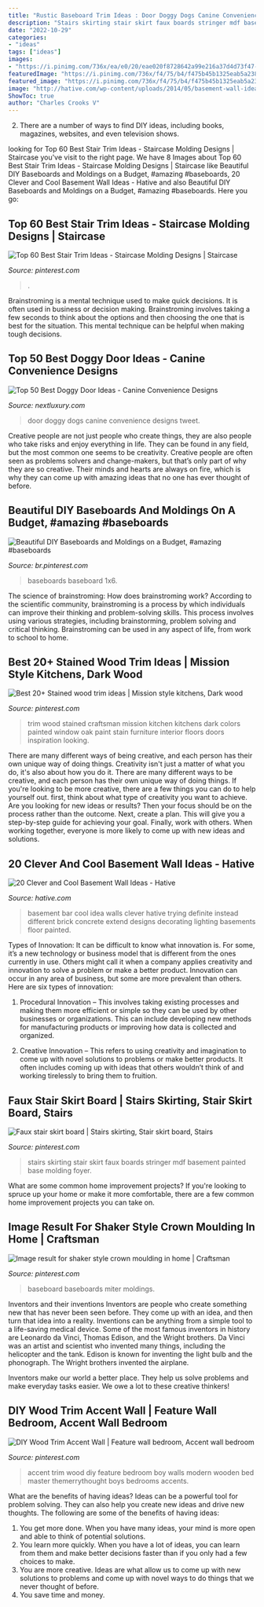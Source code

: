 ```yaml
---
title: "Rustic Baseboard Trim Ideas : Door Doggy Dogs Canine Convenience Designs Tweet"
description: "Stairs skirting stair skirt faux boards stringer mdf basement painted base molding foyer"
date: "2022-10-29"
categories:
- "ideas"
tags: ["ideas"]
images:
- "https://i.pinimg.com/736x/ea/e0/20/eae020f8728642a99e216a37d4d73f47--my-house-stairs.jpg"
featuredImage: "https://i.pinimg.com/736x/f4/75/b4/f475b45b1325eab5a238b67e318d1f7d.jpg"
featured_image: "https://i.pinimg.com/736x/f4/75/b4/f475b45b1325eab5a238b67e318d1f7d.jpg"
image: "http://hative.com/wp-content/uploads/2014/05/basement-wall-ideas/4-basement-bar-wall-idea.jpg"
ShowToc: true
author: "Charles Crooks V"
---
```



2. There are a number of ways to find DIY ideas, including books, magazines, websites, and even television shows.

	

		
looking for Top 60 Best Stair Trim Ideas - Staircase Molding Designs | Staircase you've visit to the right page. We have 8 Images about Top 60 Best Stair Trim Ideas - Staircase Molding Designs | Staircase like Beautiful DIY Baseboards and Moldings on a Budget, #amazing #baseboards, 20 Clever and Cool Basement Wall Ideas - Hative and also Beautiful DIY Baseboards and Moldings on a Budget, #amazing #baseboards. Here you go:
		
    
## Top 60 Best Stair Trim Ideas - Staircase Molding Designs | Staircase

<img loading=lazy src="https://i.pinimg.com/736x/eb/8d/ca/eb8dca33057ee3c7955103999e311caf.jpg" onerror="this.onerror=null;this.src='https://tse3.mm.bing.net/th?id=OIP.xODGDMheDDjJAl-xtJB7qAAAAA&amp;pid=15.1';" alt="Top 60 Best Stair Trim Ideas - Staircase Molding Designs | Staircase">

_Source: pinterest.com_

>. 

	

Brainstroming is a mental technique used to make quick decisions. It is often used in business or decision making. Brainstroming involves taking a few seconds to think about the options and then choosing the one that is best for the situation. This mental technique can be helpful when making tough decisions.

    
## Top 50 Best Doggy Door Ideas - Canine Convenience Designs

<img loading=lazy src="http://nextluxury.com/wp-content/uploads/ornate-mini-door-ideas-for-dogs.jpg" onerror="this.onerror=null;this.src='https://tse4.mm.bing.net/th?id=OIP.v3PS44-GYyrkSwwFow5FpwAAAA&amp;pid=15.1';" alt="Top 50 Best Doggy Door Ideas - Canine Convenience Designs">

_Source: nextluxury.com_

>door doggy dogs canine convenience designs tweet. 

	

Creative people are not just people who create things, they are also people who take risks and enjoy everything in life. They can be found in any field, but the most common one seems to be creativity. Creative people are often seen as problems solvers and change-makers, but that’s only part of why they are so creative. Their minds and hearts are always on fire, which is why they can come up with amazing ideas that no one has ever thought of before.

    
## Beautiful DIY Baseboards And Moldings On A Budget, #amazing #baseboards

<img loading=lazy src="https://i.pinimg.com/736x/c4/6a/cb/c46acb3f0fb522d40be4f1fed251921a.jpg" onerror="this.onerror=null;this.src='https://tse4.mm.bing.net/th?id=OIP.6Dn7u6oS9BSbmdPY_UHXxQHaJ3&amp;pid=15.1';" alt="Beautiful DIY Baseboards and Moldings on a Budget, #amazing #baseboards">

_Source: br.pinterest.com_

>baseboards baseboard 1x6. 

	

The science of brainstroming: How does brainstroming work?
According to the scientific community, brainstroming is a process by which individuals can improve their thinking and problem-solving skills. This process involves using various strategies, including brainstorming, problem solving and critical thinking. Brainstroming can be used in any aspect of life, from work to school to home.

    
## Best 20+ Stained Wood Trim Ideas | Mission Style Kitchens, Dark Wood

<img loading=lazy src="https://i.pinimg.com/736x/af/47/6c/af476c71e1ad83e49d7e7bfd6a997c4b.jpg" onerror="this.onerror=null;this.src='https://tse1.mm.bing.net/th?id=OIP.aZUlv4NFhaxOGm-j6KjxTgAAAA&amp;pid=15.1';" alt="Best 20+ Stained wood trim ideas | Mission style kitchens, Dark wood">

_Source: pinterest.com_

>trim wood stained craftsman mission kitchen kitchens dark colors painted window oak paint stain furniture interior floors doors inspiration looking. 

	

There are many different ways of being creative, and each person has their own unique way of doing things.
Creativity isn't just a matter of what you do, it's also about how you do it. There are many different ways to be creative, and each person has their own unique way of doing things. If you're looking to be more creative, there are a few things you can do to help yourself out. first, think about what type of creativity you want to achieve. Are you looking for new ideas or results? Then your focus should be on the process rather than the outcome. Next, create a plan. This will give you a step-by-step guide for achieving your goal. Finally, work with others. When working together, everyone is more likely to come up with new ideas and solutions.

    
## 20 Clever And Cool Basement Wall Ideas - Hative

<img loading=lazy src="http://hative.com/wp-content/uploads/2014/05/basement-wall-ideas/4-basement-bar-wall-idea.jpg" onerror="this.onerror=null;this.src='https://tse2.mm.bing.net/th?id=OIP.VrK1x4OanKNsJ2TRbGXaCgHaE8&amp;pid=15.1';" alt="20 Clever and Cool Basement Wall Ideas - Hative">

_Source: hative.com_

>basement bar cool idea walls clever hative trying definite instead different brick concrete extend designs decorating lighting basements floor painted. 

	

Types of Innovation:
It can be difficult to know what innovation is. For some, it’s a new technology or business model that is different from the ones currently in use. Others might call it when a company applies creativity and innovation to solve a problem or make a better product. Innovation can occur in any area of business, but some are more prevalent than others. Here are six types of innovation:
1. Procedural Innovation – This involves taking existing processes and making them more efficient or simple so they can be used by other businesses or organizations. This can include developing new methods for manufacturing products or improving how data is collected and organized.

2. Creative Innovation – This refers to using creativity and imagination to come up with novel solutions to problems or make better products. It often includes coming up with ideas that others wouldn’t think of and working tirelessly to bring them to fruition.

    
## Faux Stair Skirt Board | Stairs Skirting, Stair Skirt Board, Stairs

<img loading=lazy src="https://i.pinimg.com/736x/ea/e0/20/eae020f8728642a99e216a37d4d73f47--my-house-stairs.jpg" onerror="this.onerror=null;this.src='https://tse4.mm.bing.net/th?id=OIP.Vj6y0zvj-iG00HUTIiG5mAHaJ3&amp;pid=15.1';" alt="Faux stair skirt board | Stairs skirting, Stair skirt board, Stairs">

_Source: pinterest.com_

>stairs skirting stair skirt faux boards stringer mdf basement painted base molding foyer. 

	

What are some common home improvement projects?
If you're looking to spruce up your home or make it more comfortable, there are a few common home improvement projects you can take on.

    
## Image Result For Shaker Style Crown Moulding In Home | Craftsman

<img loading=lazy src="https://i.pinimg.com/736x/60/4a/94/604a9481f904edacc3a5965f5fd522c4.jpg" onerror="this.onerror=null;this.src='https://tse4.mm.bing.net/th?id=OIP.sywgTLdej8SsHcFBAPoeTwHaJ3&amp;pid=15.1';" alt="Image result for shaker style crown moulding in home | Craftsman">

_Source: pinterest.com_

>baseboard baseboards miter moldings. 

	

Inventors and their inventions
Inventors are people who create something new that has never been seen before. They come up with an idea, and then turn that idea into a reality. Inventions can be anything from a simple tool to a life-saving medical device.
Some of the most famous inventors in history are Leonardo da Vinci, Thomas Edison, and the Wright brothers. Da Vinci was an artist and scientist who invented many things, including the helicopter and the tank. Edison is known for inventing the light bulb and the phonograph. The Wright brothers invented the airplane.

Inventors make our world a better place. They help us solve problems and make everyday tasks easier. We owe a lot to these creative thinkers!

    
## DIY Wood Trim Accent Wall | Feature Wall Bedroom, Accent Wall Bedroom

<img loading=lazy src="https://i.pinimg.com/736x/f4/75/b4/f475b45b1325eab5a238b67e318d1f7d.jpg" onerror="this.onerror=null;this.src='https://tse2.mm.bing.net/th?id=OIP.qi6kBSW8gsXqtF4sMH9L7gHaKY&amp;pid=15.1';" alt="DIY Wood Trim Accent Wall | Feature wall bedroom, Accent wall bedroom">

_Source: pinterest.com_

>accent trim wood diy feature bedroom boy walls modern wooden bed master themerrythought boys bedrooms accents. 

	

What are the benefits of having ideas?
Ideas can be a powerful tool for problem solving. They can also help you create new ideas and drive new thoughts. The following are some of the benefits of having ideas: 
1. You get more done. When you have many ideas, your mind is more open and able to think of potential solutions. 
2. You learn more quickly. When you have a lot of ideas, you can learn from them and make better decisions faster than if you only had a few choices to make. 
3. You are more creative. Ideas are what allow us to come up with new solutions to problems and come up with novel ways to do things that we never thought of before. 
4. You save time and money.

